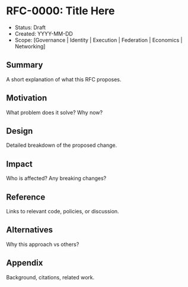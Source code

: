 # RFC-0000: Title Here

- Status: Draft
- Created: YYYY-MM-DD
- Scope: [Governance | Identity | Execution | Federation | Economics | Networking]

## Summary

A short explanation of what this RFC proposes.

## Motivation

What problem does it solve? Why now?

## Design

Detailed breakdown of the proposed change.

## Impact

Who is affected? Any breaking changes?

## Reference

Links to relevant code, policies, or discussion.

## Alternatives

Why this approach vs others?

## Appendix

Background, citations, related work. 